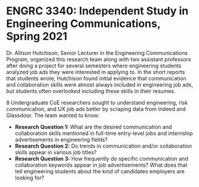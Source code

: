 # ENGRC 3340: Independent Study in Engineering Communications, Spring 2021
Dr. Allison Hutchison, Senior Lecturer in the Engineering Communications Program, organized this research team along with two assistant professors after doing a project for several semesters where engineering students analyzed job ads they were interested in applying to. In the short reports that students wrote, Hutchison found initial evidence that communication and collaboration skills were almost always included in engineering job ads, but students often overlooked including these skills in their resumes.

8 Undergraduate CoE researchers sought to understand engineering, risk communication, and UX job ads better by scraping data from Indeed and Glassdoor. The team wanted to know:
- **Research Question 1:** What are the desired communication and collaboration skills mentioned in full-time entry-level jobs and internship advertisements in engineering fields?
- **Research Question 2:** Do trends in communication and/or collaboration skills appear in various job titles?
- **Research Question 3:** How frequently do specific communication and collaboration keywords appear in job advertisements? What does that tell engineering students about the kind of candidates employers are looking for?
